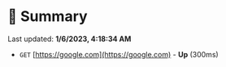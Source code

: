 # 📖 Summary
Last updated: **1/6/2023, 4:18:34 AM**

- `GET` [https://google.com](https://google.com) - **Up** (300ms)
